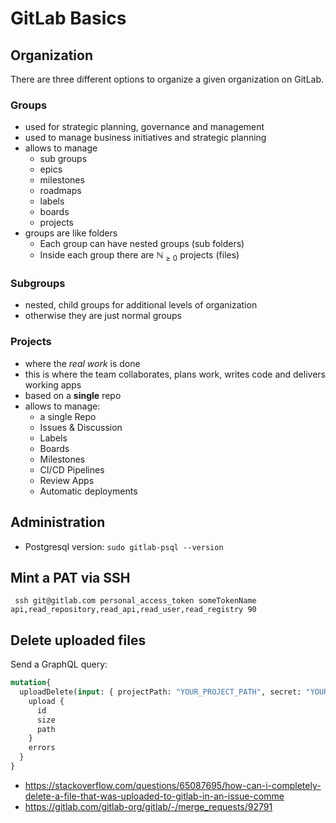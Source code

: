 # GitLab Basics


## Organization
There are three different options to organize a given organization on GitLab. 

### Groups
- used for strategic planning, governance and management
- used to manage business initiatives and strategic planning
- allows to manage
	* sub groups
	* epics
	* milestones
	* roadmaps
	* labels
	* boards
	* projects
- groups are like folders
	- Each group can have nested groups (sub folders)
	- Inside each group there are $\mathbb{N}_{\ge0}$ projects (files)

### Subgroups
- nested, child groups for additional levels of organization
- otherwise they are just normal groups

### Projects
- where the *real work* is done
- this is where the team collaborates, plans work, writes code and delivers working apps
- based on a **single** repo
- allows to manage:
	- a single Repo
	- Issues & Discussion
	- Labels
	- Boards
	- Milestones
	- CI/CD Pipelines
	- Review Apps
	- Automatic deployments

## Administration

- Postgresql version: `sudo gitlab-psql --version`

## Mint a PAT via SSH

` ssh git@gitlab.com personal_access_token someTokenName api,read_repository,read_api,read_user,read_registry 90`

## Delete uploaded files

Send a GraphQL query:

```graphql
mutation{
  uploadDelete(input: { projectPath: "YOUR_PROJECT_PATH", secret: "YOUR_SECRET_HASH_KEY" , filename: "FILE_NAME" }) { 
    upload {
      id
      size
      path 
    }
    errors
  }
}
```

- https://stackoverflow.com/questions/65087695/how-can-i-completely-delete-a-file-that-was-uploaded-to-gitlab-in-an-issue-comme
- https://gitlab.com/gitlab-org/gitlab/-/merge_requests/92791
